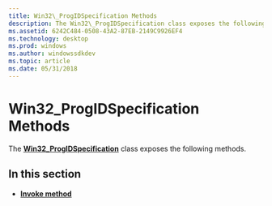 ```yaml
---
title: Win32\_ProgIDSpecification Methods
description: The Win32\_ProgIDSpecification class exposes the following methods.
ms.assetid: 6242C484-0508-43A2-87EB-2149C9926EF4
ms.technology: desktop
ms.prod: windows
ms.author: windowssdkdev
ms.topic: article
ms.date: 05/31/2018
---
```


# Win32\_ProgIDSpecification Methods

The [**Win32\_ProgIDSpecification**](win32-progidspecification.md) class exposes the following methods.

## In this section

-   [**Invoke method**](invoke-method-in-class-win32-progidspecification.md)

 

 




